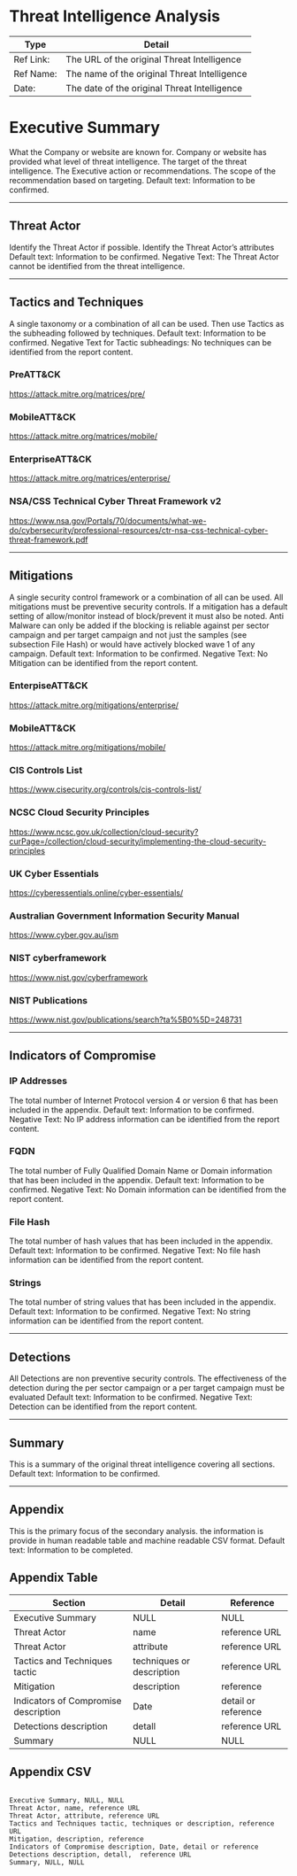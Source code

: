 # Threat Intelligence Analysis
Type | Detail
--- | ---
Ref Link: | The URL of the original Threat Intelligence
Ref Name: | The name of the original Threat Intelligence
Date: | The date of the original Threat Intelligence
# Executive Summary
What the Company or website are known for. Company or website has provided what level of threat intelligence. The target of the threat intelligence. The Executive action or recommendations. The scope of the recommendation based on targeting.
Default text: Information to be confirmed.

---

## Threat Actor
Identify the Threat Actor if possible. Identify the Threat Actor’s attributes
Default text: Information to be confirmed.
Negative Text: The Threat Actor cannot be identified from the threat intelligence.

---

## Tactics and Techniques
A single taxonomy or a combination of all can be used. Then use Tactics as the subheading followed by techniques.
Default text: Information to be confirmed.
Negative Text for Tactic subheadings: No techniques can be identified from the report content.
### PreATT&CK
https://attack.mitre.org/matrices/pre/
### MobileATT&CK
https://attack.mitre.org/matrices/mobile/
### EnterpriseATT&CK
https://attack.mitre.org/matrices/enterprise/
### NSA/CSS Technical Cyber Threat Framework v2
https://www.nsa.gov/Portals/70/documents/what-we-do/cybersecurity/professional-resources/ctr-nsa-css-technical-cyber-threat-framework.pdf

---

## Mitigations
A single security control framework or a combination of all can be used. All mitigations must be preventive security controls. If a mitigation has a default setting of allow/monitor instead of block/prevent it must also be noted. Anti Malware can only be added if the blocking is reliable against per sector campaign and per target campaign and not just the samples (see subsection File Hash) or would have actively blocked wave 1 of any campaign.
Default text: Information to be confirmed.
Negative Text: No Mitigation can be identified from the report content.
### EnterpiseATT&CK
https://attack.mitre.org/mitigations/enterprise/
### MobileATT&CK
https://attack.mitre.org/mitigations/mobile/
### CIS Controls List
https://www.cisecurity.org/controls/cis-controls-list/
### NCSC Cloud Security Principles
https://www.ncsc.gov.uk/collection/cloud-security?curPage=/collection/cloud-security/implementing-the-cloud-security-principles
### UK Cyber Essentials
https://cyberessentials.online/cyber-essentials/
### Australian Government Information Security Manual
https://www.cyber.gov.au/ism
### NIST cyberframework
https://www.nist.gov/cyberframework
### NIST Publications
https://www.nist.gov/publications/search?ta%5B0%5D=248731


---

## Indicators of Compromise
### IP Addresses
The total number of Internet Protocol version 4 or version 6 that has been included in the appendix.
Default text: Information to be confirmed.
Negative Text: No IP address information can be identified from the report content.
### FQDN
The total number of Fully Qualified Domain Name or Domain information that has been included in the appendix.
Default text: Information to be confirmed.
Negative Text: No Domain information can be identified from the report content.
### File Hash
The total number of hash values that has been included in the appendix. 
Default text: Information to be confirmed.
Negative Text: No file hash information can be identified from the report content.
### Strings
The total number of string values that has been included in the appendix.
Default text: Information to be confirmed.
Negative Text: No string information can be identified from the report content.

---

## Detections
All Detections are non preventive security controls. The effectiveness of the detection during the per sector campaign or a per target campaign must be evaluated 
Default text: Information to be confirmed.
Negative Text: Detection can be identified from the report content.

---

## Summary
This is a summary of the original threat intelligence covering all sections.
Default text: Information to be confirmed.

---

## Appendix
This is the primary focus of the secondary analysis. the information is provide in human readable table and machine readable CSV format.
Default text: Information to be completed.
## Appendix Table
Section | Detail | Reference
--- | --- | ---
Executive Summary | NULL | NULL
Threat Actor | name | reference URL
Threat Actor | attribute | reference URL
Tactics and Techniques tactic | techniques or description | reference URL
Mitigation | description | reference
Indicators of Compromise description | Date | detail or reference
Detections description | detall | reference URL
Summary | NULL | NULL

## Appendix CSV
```

Executive Summary, NULL, NULL
Threat Actor, name, reference URL
Threat Actor, attribute, reference URL
Tactics and Techniques tactic, techniques or description, reference URL
Mitigation, description, reference
Indicators of Compromise description, Date, detail or reference
Detections description, detall,  reference URL
Summary, NULL, NULL

